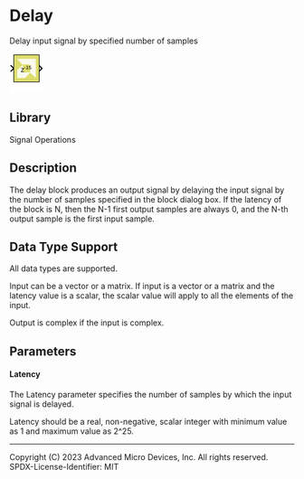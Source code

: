 # Delay

Delay input signal by specified number of samples

![](./Images/block.png)

## Library

Signal Operations

## Description

The delay block produces an output signal by delaying the input signal
by the number of samples specified in the block dialog box. If the
latency of the block is N, then the N-1 first output samples are always
0, and the N-th output sample is the first input sample.

## Data Type Support

All data types are supported.

Input can be a vector or a matrix. If input is a vector or a matrix and
the latency value is a scalar, the scalar value will apply to all the
elements of the input.

Output is complex if the input is complex.

## Parameters

#### Latency

The Latency parameter specifies the number of samples by which the input
signal is delayed.

Latency should be a real, non-negative, scalar integer with minimum
value as 1 and maximum value as 2^25.

--------------
Copyright (C) 2023 Advanced Micro Devices, Inc. All rights reserved.
SPDX-License-Identifier: MIT
